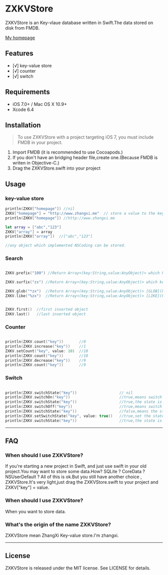 # ZXKVStore

ZXKVStore is an Key-vlaue database written in Swift.The data stored on disk from FMDB.

[My homepage ](http://www.zhangxi.me)

## Features

- [√] key-value store
- [√] counter
- [√] switch


## Requirements

- iOS 7.0+ / Mac OS X 10.9+
- Xcode 6.4



## Installation

> To use ZXKVStore with a project targeting iOS 7, you must include FMDB in your project. 

1. Import FMDB (it is recommended to use Cocoapods.)
2. If you don't have an bridging header file,create one.(Because FMDB is writen in Objective-C.)
3. Drag the ZXKVStore.swift into your project
 


## Usage

### key-value store

```swift
println(ZXKV["homepage"]) //nil        
ZXKV["homepage"] = "http://www.zhangxi.me"  // store a value to the key
println(ZXKV["homepage"]) //http://www.zhangxi.me

let array = ["abc","123"]
ZXKV["array"] = array
println(ZXKV["array"])  //["abc","123"]

//any object which implemented NSCoding can be stored.
```

### Search
```swift

ZXKV.prefix("100") //Return Array<(key:String,value:AnyObject)> which key begins with prefix("100")

ZXKV.surfix("zx") //Return Array<(key:String,value:AnyObject)> which key ends with surfix("zx")

ZXKV.glob("*zx")  //Return Array<(key:String,value:AnyObject)> [GLOB](http://www.runoob.com/sqlite/sqlite-glob-clause.html)
ZXKV.like("%zx")  //Return Array<(key:String,value:AnyObject)> [LIKE](http://www.runoob.com/sqlite/sqlite-like-clause.html)


ZXKV.first()  //first inserted object
ZXKV.last()   //last inserted object

```
### Counter

```swift

println(ZXKV.count("key"))       //0
println(ZXKV.increase("key"))    //1
ZXKV.setCount("key", value: 10)  //10
println(ZXKV.count("key"))       //10
println(ZXKV.decrease("key"))    //9
println(ZXKV.count("key"))       //9

```

### Switch

```swift

println(ZXKV.switchState("key"))                   // nil
println(ZXKV.switchOn("key"))                      //true,means switch on sucess
println(ZXKV.switchState("key"))                   //true,the state is true
println(ZXKV.switchOff("key"))                     //true,means switch off success
println(ZXKV.switchState("key"))                   //false,means the state is false
println(ZXKV.setSwitchState("key", value: true))   //true,set the state to true,sucess
println(ZXKV.switchState("key"))                   //true,the state is true

```


* * *

## FAQ

### When should I use ZXKVStore?

If you're starting a new project in Swift, and just use swift in your old project.You may want to store some data.How? SQLite ? CoreData ? NSUserDefault ? All of this is ok.But you still have another choice , ZXKVStore.It's very light,just drag the ZXKVStore.swift to your project and ZXKV["key"] = value.



### When should I use ZXKVStore?

When you want to store data.

### What's the origin of the name ZXKVStore?

ZXKVStore mean ZhangXi Key-value store.I'm zhangxi.

* * *


## License

ZXKVStore is released under the MIT license. See LICENSE for details.
